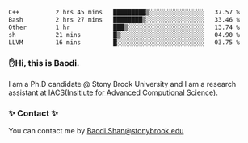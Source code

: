 <!--START_SECTION:waka-->

```txt
C++          2 hrs 45 mins   █████████▒░░░░░░░░░░░░░░░   37.57 %
Bash         2 hrs 27 mins   ████████▒░░░░░░░░░░░░░░░░   33.46 %
Other        1 hr            ███▒░░░░░░░░░░░░░░░░░░░░░   13.74 %
sh           21 mins         █▒░░░░░░░░░░░░░░░░░░░░░░░   04.90 %
LLVM         16 mins         █░░░░░░░░░░░░░░░░░░░░░░░░   03.75 %
```

<!--END_SECTION:waka-->

### ✋Hi, this is Baodi. 

I am a Ph.D candidate @ Stony Brook University and I am a research assistant at [IACS(Insitiute for Advanced Computional Science)](https://iacs.stonybrook.edu/).

### ✨ Contact ✨

You can contact me by [Baodi.Shan@stonybrook.edu](mailto:Baodi.Shan@stonybrook.edu)





<!--
[![Anurag's GitHub stats](https://github-readme-stats.vercel.app/api?username=lwshanbd&theme=jolly&show_icons=true&count_private=true&include_all_commits=true)](https://github.com/anuraghazra/github-readme-stats)
**lwshanbd/lwshanbd** is a ✨ _special_ ✨ repository because its `README.md` (this file) appears on your GitHub profile.

Here are some ideas to get you started:

- 🔭 I’m currently working on ...
- 🌱 I’m currently learning ...
- 👯 I’m looking to collaborate on ...
- 🤔 I’m looking for help with ...
- 💬 Ask me about ...
- 📫 How to reach me: ...
- 😄 Pronouns: ...
- ⚡ Fun fact: ...
-->
